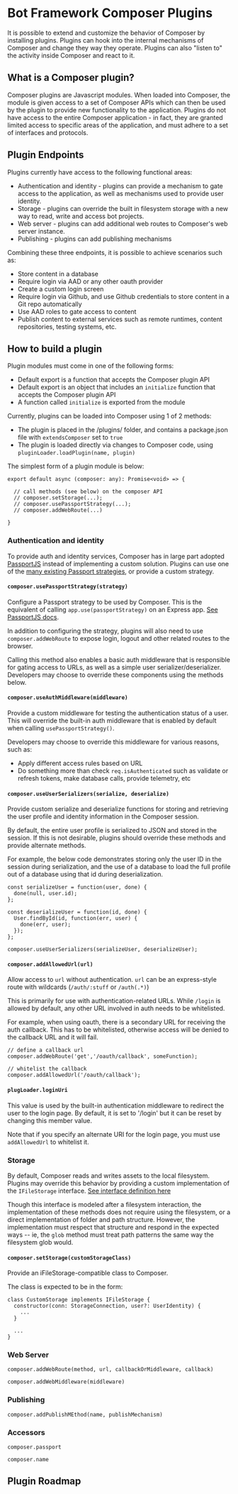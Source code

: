 # Bot Framework Composer Plugins

It is possible to extend and customize the behavior of Composer by installing plugins.
Plugins can hook into the internal mechanisms of Composer and change they way they operate.
Plugins can also "listen to" the activity inside Composer and react to it.

## What is a Composer plugin?

Composer plugins are Javascript modules. When loaded into Composer, the module is given access
to a set of Composer APIs which can then be used by the plugin to provide new functionality to the application.
Plugins do not have access to the entire Composer application - in fact, they are granted limited access
to specific areas of the application, and must adhere to a set of interfaces and protocols.

## Plugin Endpoints

Plugins currently have access to the following functional areas:

* Authentication and identity - plugins can provide a mechanism to gate access to the application, as well as mechanisms used to provide user identity. 
* Storage - plugins can override the built in filesystem storage with a new way to read, write and access bot projects.
* Web server - plugins can add additional web routes to Composer's web server instance.
* Publishing - plugins can add publishing mechanisms

Combining these three endpoints, it is possible to achieve scenarios such as:

* Store content in a database
* Require login via AAD or any other oauth provider
* Create a custom login screen
* Require login via Github, and use Github credentials to store content in a Git repo automatically
* Use AAD roles to gate access to content
* Publish content to external services such as remote runtimes, content repositories, testing systems, etc.

## How to build a plugin

Plugin modules must come in one of the following forms:
* Default export is a function that accepts the Composer plugin API
* Default export is an object that includes an `initialize` function that accepts the Composer plugin API
* A function called `initialize` is exported from the module

Currently, plugins can be loaded into Composer using 1 of 2 methods:
* The plugin is placed in the /plugins/ folder, and contains a package.json file with `extendsComposer` set to `true`
* The plugin is loaded directly via changes to Composer code, using `pluginLoader.loadPlugin(name, plugin)`

The simplest form of a plugin module is below:

```
export default async (composer: any): Promise<void> => {

  // call methods (see below) on the composer API
  // composer.setStorage(...);
  // composer.usePassportStrategy(...);
  // composer.addWebRoute(...)

}
```

### Authentication and identity

To provide auth and identity services, Composer has in large part adopted [PassportJS](https://passportjs.org) instead of implementing a custom solution.
Plugins can use one of the [many existing Passport strategies](http://www.passportjs.org/packages/), or provide a custom strategy.

#### `composer.usePassportStrategy(strategy)`

Configure a Passport strategy to be used by Composer. This is the equivalent of calling `app.use(passportStrategy)` on an Express app. [See PassportJS docs](http://www.passportjs.org/docs/configure/).

In addition to configuring the strategy, plugins will also need to use `composer.addWebRoute` to expose login, logout and other related routes to the browser.

Calling this method also enables a basic auth middleware that is responsible for gating access to URLs, as well as a simple user serializer/deserializer.  Developers may choose to override these components using the methods below.

#### `composer.useAuthMiddleware(middleware)`

Provide a custom middleware for testing the authentication status of a user. This will override the built-in auth middleware that is enabled by default when calling `usePassportStrategy()`.

Developers may choose to override this middleware for various reasons, such as:
* Apply different access rules based on URL
* Do something more than check `req.isAuthenticated` such as validate or refresh tokens, make database calls, provide telemetry, etc

#### `composer.useUserSerializers(serialize, deserialize)`

Provide custom serialize and deserialize functions for storing and retrieving the user profile and identity information in the Composer session.

By default, the entire user profile is serialized to JSON and stored in the session. If this is not desirable, plugins should override these methods and provide alternate methods. 

For example, the below code demonstrates storing only the user ID in the session during serialization, and the use of a database to load the full profile out of a database using that id during deserialization.

```
const serializeUser = function(user, done) {
  done(null, user.id);
};

const deserializeUser = function(id, done) {
  User.findById(id, function(err, user) {
    done(err, user);
  });
};

composer.useUserSerializers(serializeUser, deserializeUser);
```

#### `composer.addAllowedUrl(url)`

Allow access to `url` without authentication. `url` can be an express-style route with wildcards (`/auth/:stuff` or `/auth(.*)`)

This is primarily for use with authentication-related URLs. While `/login` is allowed by default, any other URL involved in auth needs to be whitelisted.

For example, when using oauth, there is a secondary URL for receiving the auth callback.  This has to be whitelisted, otherwise access will be denied to the callback URL and it will fail.

```
// define a callback url
composer.addWebRoute('get','/oauth/callback', someFunction);

// whitelist the callback
composer.addAllowedUrl('/oauth/callback');
```

#### `plugLoader.loginUri`

This value is used by the built-in authentication middleware to redirect the user to the login page.  By default, it is set to '/login' but it can be reset by changing this member value.

Note that if you specify an alternate URI for the login page, you must use `addAllowedUrl` to whitelist it.

### Storage

By default, Composer reads and writes assets to the local filesystem.  Plugins may override this behavior by providing a custom implementation of the `IFileStorage` interface. [See interface definition here](https://github.com/microsoft/BotFramework-Composer/blob/stable/Composer/packages/server/src/models/storage/interface.ts)

Though this interface is modeled after a filesystem interaction, the implementation of these methods does not require using the filesystem, or a direct implementation of folder and path structure. However, the implementation must respect that structure and respond in the expected ways -- ie, the `glob` method must treat path patterns the same way the filesystem glob would.

#### `composer.setStorage(customStorageClass)`

Provide an iFileStorage-compatible class to Composer.

The class is expected to be in the form:

```
class CustomStorage implements IFileStorage {
  constructor(conn: StorageConnection, user?: UserIdentity) {
    ...
  }
  
  ...
}
```

### Web Server

`composer.addWebRoute(method, url, callbackOrMiddleware, callback)`

`composer.addWebMiddleware(middleware)`


### Publishing

`composer.addPublishMEthod(name, publishMechanism)`

### Accessors

`composer.passport`

`composer.name`

## Plugin Roadmap


